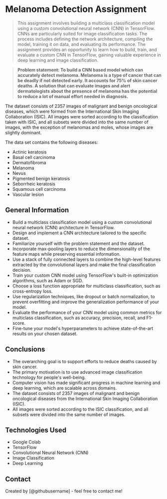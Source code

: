 # Melanoma Detection Assignment

> This assignment involves building a multiclass classification model using a custom convolutional neural network (CNN) in TensorFlow. CNNs are particularly suited for image classification tasks. The process includes defining the network architecture, compiling the model, training it on data, and evaluating its performance. The assignment provides an opportunity to learn how to build, train, and evaluate a custom CNN in TensorFlow, gaining valuable experience in deep learning and image classification.

> **Problem statement: To build a CNN based model which can accurately detect melanoma. Melanoma is a type of cancer that can be deadly if not detected early. It accounts for 75% of skin cancer deaths. A solution that can evaluate images and alert dermatologists about the presence of melanoma has the potential to reduce a lot of manual effort needed in diagnosis.**

The dataset consists of 2357 images of malignant and benign oncological diseases, which were formed from the International Skin Imaging Collaboration (ISIC). All images were sorted according to the classification taken with ISIC, and all subsets were divided into the same number of images, with the exception of melanomas and moles, whose images are slightly dominant.


The data set contains the following diseases:

* Actinic keratosis
* Basal cell carcinoma
* Dermatofibroma
* Melanoma
* Nevus
* Pigmented benign keratosis
* Seborrheic keratosis
* Squamous cell carcinoma
* Vascular lesion
 


## General Information

* Build a multiclass classification model using a custom convolutional neural network (CNN) architecture in TensorFlow.
* Design and implement a CNN architecture tailored to the specific dataset.
* Familiarize yourself with the problem statement and the dataset.
* Incorporate max-pooling layers to reduce the dimensionality of the feature maps while preserving essential information.
* Use a stack of fully connected layers to combine the high-level features extracted by the convolutional layers and make the final classification decision.
* Train your custom CNN model using TensorFlow's built-in optimization algorithms, such as Adam or SGD.
* Choose a loss function appropriate for multiclass classification, such as cross-entropy loss.
* Use regularization techniques, like dropout or batch normalization, to prevent overfitting and improve the generalization performance of your model.
* Evaluate the performance of your CNN model using common metrics for multiclass classification, such as accuracy, precision, recall, and F1-score.
* Fine-tune your model's hyperparameters to achieve state-of-the-art results on your chosen dataset.


## Conclusions

* The overarching goal is to support efforts to reduce deaths caused by skin cancer.
* The primary motivation is to use advanced image classification technology for people's well-being.
* Computer vision has made significant progress in machine learning and deep learning, which are scalable across domains.
* The dataset consists of 2357 images of malignant and benign oncological diseases from the International Skin Imaging Collaboration (ISIC).
* All images were sorted according to the ISIC classification, and all subsets were divided into the same number of images.


<!-- You don't have to answer all the questions - just the ones relevant to your project. -->


## Technologies Used
- Google Colab
- TensorFlow
- Convolutional Neural Network (CNN)
- Image Classification
- Deep Learning



## Contact
Created by [@githubusername] - feel free to contact me!

